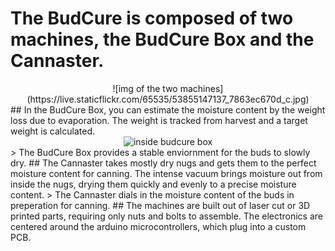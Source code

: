 # The BudCure is composed of two machines, the BudCure Box and the Cannaster. 
<div align="center";>
![img of the two machines](https://live.staticflickr.com/65535/53855147137_7863ec670d_c.jpg)</div>
## In the BudCure Box, you can estimate the moisture content by the weight loss due to evaporation. The weight is tracked from harvest and a target weight is calculated.
<div align="center">
<img src="https://live.staticflickr.com/65535/53857547042_ca74505feb.jpg" alt="inside budcure box"></div>
> The BudCure Box provides a stable enviornment for the buds to slowly dry. 
## The Cannaster takes mostly dry nugs and gets them to the perfect moisture content for canning. The intense vacuum brings moisture out from inside the nugs, drying them quickly and evenly to a precise moisture content. 
> The Cannaster dials in the moisture content of the buds in preperation for canning.
## The machines are built out of laser cut or 3D printed parts, requiring only nuts and bolts to assemble. The electronics are centered around the arduino microcontrollers, which plug into a custom PCB. 
